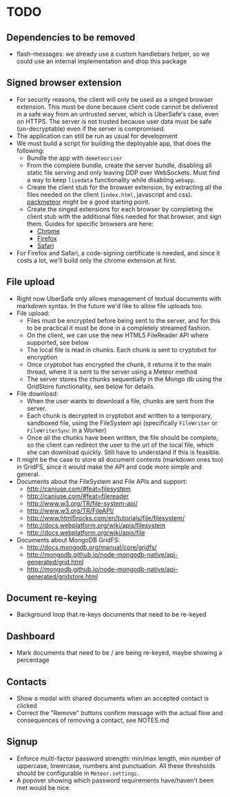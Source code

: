 TODO
====

## Dependencies to be removed

* flash-messages: we already use a custom handlebars helper, so we could use an internal implementation and drop this package

## Signed browser extension

* For security reasons, the client will only be used as a singed browser extension. This must be done because client code cannot be delivered in a safe way from an untrusted server, which is UberSafe's case, even on HTTPS. The server is not trusted because user data must be safe (un-decryptable) even if the server is compromised.
* The application can still be run as usual for development
* We must build a script for building the deployable app, that does the following:
    * Bundle the app with `demeteorizer`
    * From the complete bundle, create the server bundle, disabling all static file serving and only leaving DDP over WebSockets. Must find a way to keep `livedata` functionality while disabling `webapp`.
    * Create the client stub for the browser extension, by extracting all the files needed on the client (`index.html`, javascript and css). [packmeteor](https://npmjs.org/package/packmeteor) might be a good starting point.
    * Create the singed extensions for each browser by completing the client stub with the additional files needed for that browser, and sign them. Guides for specific browsers are here:
        * [Chrome](http://developer.chrome.com/extensions/packaging.html)
        * [Firefox](https://developer.mozilla.org/en-US/docs/Signing_an_extension)
        * [Safari](https://developer.apple.com/library/safari/documentation/Tools/Conceptual/SafariExtensionGuide/Introduction/Introduction.html)
* For Firefox and Safari, a code-signing certificate is needed, and since it costs a lot, we'll build only the chrome extension at first.

## File upload

* Right now UberSafe only allows management of textual documents with markdown syntax. In the future we'd like to allow file uploads too.
* File upload:
    * Files must be encrypted before being sent to the server, and for this to be practical it must be done in a completely streamed fashion.
    * On the client, we can use the new HTML5 FileReader API where supported, see below
    * The local file is read in chunks. Each chunk is sent to cryptobot for encryption
    * Once cryptobot has encrypted the chunk, it returns it to the main thread, where it is sent to the server using a Meteor method
    * The server stores the chunks sequentially in the Mongo db using the GridStore functionality, see below for details.
* File download:
    * When the user wants to download a file, chunks are sent from the server.
    * Each chunk is decrypted in cryptobot and written to a temporary, sandboxed file, using the FileSystem api (specifically `FileWriter` or `FileWriterSync` in a Worker)
    * Once all the chunks have been written, the file should be complete, so the client can redirect the user to the url of the local file, which she can download quickly. Still have to understand if this is feasible.
* It might be the case to store all document contents (markdown ones too) in GridFS, since it would make the API and code more simple and general.
* Documents about the FileSystem and File APIs and support:
    * http://caniuse.com/#feat=filesystem
    * http://caniuse.com/#feat=filereader
    * http://www.w3.org/TR/file-system-api/
    * http://www.w3.org/TR/FileAPI/
    * http://www.html5rocks.com/en/tutorials/file/filesystem/
    * http://docs.webplatform.org/wiki/apis/filesystem
    * http://docs.webplatform.org/wiki/apis/file
* Documents about MongoDB GridFS:
    * http://docs.mongodb.org/manual/core/gridfs/
    * http://mongodb.github.io/node-mongodb-native/api-generated/grid.html
    * http://mongodb.github.io/node-mongodb-native/api-generated/gridstore.html

## Document re-keying

* Background loop that re-keys documents that need to be re-keyed

## Dashboard

* Mark documents that need to be / are being re-keyed, maybe showing a percentage

## Contacts

* Show a modal with shared documents when an accepted contact is clicked
* Correct the "Remove" buttons confirm message with the actual flow and consequences of removing a contact, see NOTES.md

## Signup

* Enforce multi-factor password strength: min/max length, min number of uppercase, lowercase, numbers and punctuation. All these thresholds should be configurable in `Meteor.settings`.
* A popover showing which password requirements have/haven't been met would be nice.



